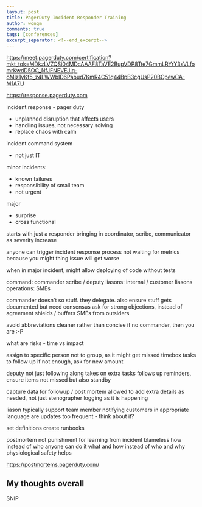 ```yaml
---
layout: post
title: PagerDuty Incident Responder Training
author: wongm
comments: true
tags: [conferences]
excerpt_separator: <!--end_excerpt-->
---
```




<!--end_excerpt-->

https://meet.pagerduty.com/certification?mkt_tok=MDkzLVZQSi04MDcAAAF8TaVE2BupVDP8Tte7GmmLRYrY3sVLfomrKwdD5OC_NfJFNEVEJIq-oMIz1yKf5_z4LWWbID6Pabud7KmR4C51q44BpB3cgUsP20BCpewCA-M1A7U

https://response.pagerduty.com

incident response - pager duty

- unplanned disruption that affects users
- handling issues, not necessary solving
- replace chaos with calm


incident command system 

- not just IT

minor incidents:

- known failures
- responsibility of small team
- not urgent

major

- surprise
- cross functional

starts with just a responder
bringing in coordinator, scribe, communicator as severity increase

anyone can trigger incident response process
not waiting for metrics
because you might thing issue will get worse

when in major incident, might allow deploying of code without tests

command:
commander
scribe / deputy
liasons:
internal / customer liasons
operations:
SMEs

commander doesn't so stuff. they delegate. also ensure stuff gets documented
but need consensus
ask for strong objections, instead of agreement
shields / buffers SMEs from outsiders

avoid abbreviations
cleaner rather than concise
if no commander, then you are :-P

what are risks - time vs impact

assign to specific person
not to group, as it might get missed
timebox tasks to follow up
if not enough, ask for new amount

deputy
not just following along
takes on extra tasks
follows up reminders, ensure items not missed
but also standby

capture data for followup / post mortem
allowed to add extra details as needed, not just stenographer
logging as it is happening

liason
typically support team member
notifying customers in appropriate language
are updates too frequent - think about it?

set definitions
create runbooks

postmortem
not punishment
for learning from incident
blameless
how instead of who
anyone can do it
what and how instead of who and why
physiological safety helps



https://postmortems.pagerduty.com/

## My thoughts overall ##

SNIP